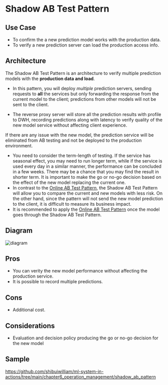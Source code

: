 # Shadow AB Test Pattern

## Use Case

- To confirm the a new prediction model works with the production data.
- To verify a new prediction server can load the production access info.

## Architecture

The Shadow AB Test Pattern is an architecture to verify multiple prediction models with
the **production data and load**.

- In this pattern, you will deploy _multiple_ prediction servers, sending requests to
  **all** the services but only forwarding the response from the current model to the
  client; predictions from other models will not be sent to the client.

- The reverse proxy server will store all the prediction results with profile to DWH,
  recording predictions along with latency to verify quality of the new model service
  without affecting client experience.

If there are any issue with the new model, the prediction service will be eliminated
from AB testing and not be deployed to the production environment.

- You need to consider the term-length of testing. If the service has seasonal effect,
  you may need to run longer term, while if the service is used every day in a similar
  manner, the performance can be concluded in a few weeks. There may be a chance that
  you may find the result in shorter term. It is important to make the go or no-go
  decision based on the effect of the new model replacing the current one.
- In contrast to the [Online AB Test Pattern](../Online-ab-test-pattern/design_en.md),
  the Shadow AB Test Pattern will allow you to compare the current and new models with
  less risk. On the other hand, since the pattern will not send the new model prediction
  to the client, it is difficult to measure its business impact.
- It is recommended to apply
  the [Online AB Test Pattern](../Online-ab-test-pattern/design_en.md) once the model
  goes through the Shadow AB Test Pattern.

## Diagram

![diagram](diagram.png)

## Pros

- You can verity the new model performance without affecting the production service.
- It is possible to record multiple predictions.

## Cons

- Additional cost.

## Considerations

- Evaluation and decision policy producing the go or no-go decision for the new model

## Sample

https://github.com/shibuiwilliam/ml-system-in-actions/tree/main/chapter6_operation_management/shadow_ab_pattern
